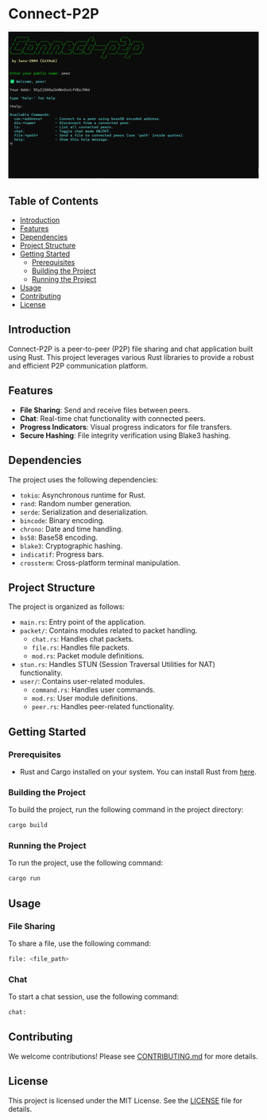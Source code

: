 # Connect-P2P

<p align="center">
  <img src="assets/home.png" alt="Connect-P2P Home" width="600"/>
</p>

## Table of Contents

- [Introduction](#introduction)
- [Features](#features)
- [Dependencies](#dependencies)
- [Project Structure](#project-structure)
- [Getting Started](#getting-started)
    - [Prerequisites](#prerequisites)
    - [Building the Project](#building-the-project)
    - [Running the Project](#running-the-project)
- [Usage](#usage)
- [Contributing](#contributing)
- [License](#license)

## Introduction

Connect-P2P is a peer-to-peer (P2P) file sharing and chat application built using Rust. This project leverages various Rust libraries to provide a robust and efficient P2P communication platform.

## Features

- **File Sharing**: Send and receive files between peers.
- **Chat**: Real-time chat functionality with connected peers.
- **Progress Indicators**: Visual progress indicators for file transfers.
- **Secure Hashing**: File integrity verification using Blake3 hashing.

## Dependencies

The project uses the following dependencies:

- `tokio`: Asynchronous runtime for Rust.
- `rand`: Random number generation.
- `serde`: Serialization and deserialization.
- `bincode`: Binary encoding.
- `chrono`: Date and time handling.
- `bs58`: Base58 encoding.
- `blake3`: Cryptographic hashing.
- `indicatif`: Progress bars.
- `crossterm`: Cross-platform terminal manipulation.

## Project Structure

The project is organized as follows:

- `main.rs`: Entry point of the application.
- `packet/`: Contains modules related to packet handling.
  - `chat.rs`: Handles chat packets.
  - `file.rs`: Handles file packets.
  - `mod.rs`: Packet module definitions.
- `stun.rs`: Handles STUN (Session Traversal Utilities for NAT) functionality.
- `user/`: Contains user-related modules.
  - `command.rs`: Handles user commands.
  - `mod.rs`: User module definitions.
  - `peer.rs`: Handles peer-related functionality.

## Getting Started

### Prerequisites

- Rust and Cargo installed on your system. You can install Rust from [here](https://www.rust-lang.org/tools/install).

### Building the Project

To build the project, run the following command in the project directory:

```sh
cargo build
```

### Running the Project

To run the project, use the following command:

```sh
cargo run
```

## Usage

### File Sharing

To share a file, use the following command:

```sh
file: <file_path>
```

### Chat

To start a chat session, use the following command:

```sh
chat:
```

## Contributing

We welcome contributions! Please see [CONTRIBUTING.md](CONTRIBUTING.md) for more details.

## License

This project is licensed under the MIT License. See the [LICENSE](LICENSE) file for details.